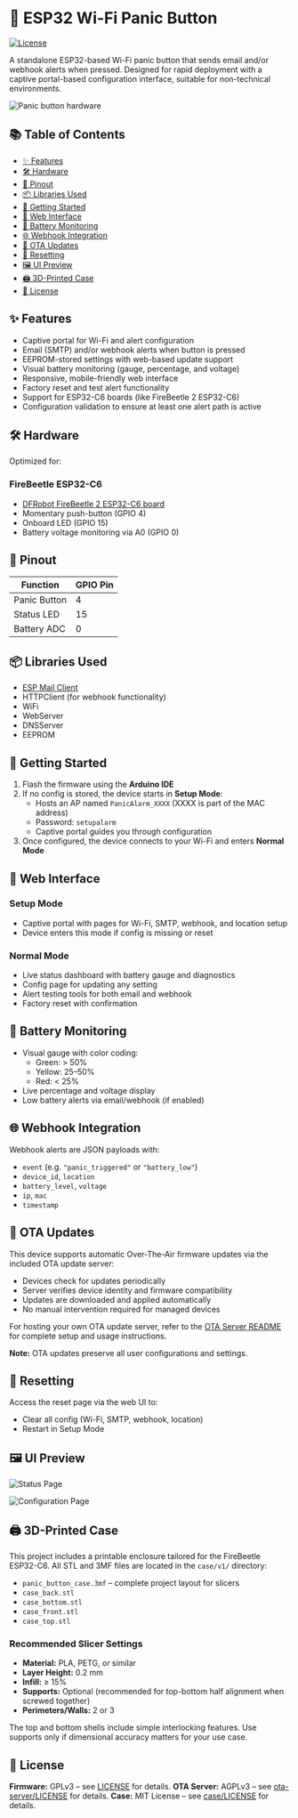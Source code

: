 # 🔴 ESP32 Wi-Fi Panic Button

[![License](https://img.shields.io/badge/license-GPLv3-green.svg)](LICENSE)

A standalone ESP32-based Wi-Fi panic button that sends email and/or webhook alerts when pressed. Designed for rapid deployment with a captive portal-based configuration interface, suitable for non-technical environments.

![Panic button hardware](docs/images/screenshot/panic-button.jpg)

## 📚 Table of Contents

- [✨ Features](#-features)
- [🛠️ Hardware](#️-hardware)
- [🔌 Pinout](#-pinout)
- [📦 Libraries Used](#-libraries-used)
- [🚀 Getting Started](#-getting-started)
- [🔧 Web Interface](#-web-interface)
- [🔋 Battery Monitoring](#-battery-monitoring)
- [🌐 Webhook Integration](#-webhook-integration)
- [🔄 OTA Updates](#-ota-updates)
- [🔁 Resetting](#-resetting)
- [🖼️ UI Preview](#️-ui-preview)
- [🖨️ 3D-Printed Case](#️-3d-printed-case)
- [📄 License](#-license)

## ✨ Features

- Captive portal for Wi-Fi and alert configuration
- Email (SMTP) and/or webhook alerts when button is pressed
- EEPROM-stored settings with web-based update support
- Visual battery monitoring (gauge, percentage, and voltage)
- Responsive, mobile-friendly web interface
- Factory reset and test alert functionality
- Support for ESP32-C6 boards (like FireBeetle 2 ESP32-C6)
- Configuration validation to ensure at least one alert path is active

## 🛠️ Hardware

Optimized for:

### FireBeetle ESP32-C6
- [DFRobot FireBeetle 2 ESP32-C6 board](https://www.dfrobot.com/product-2771.html)
- Momentary push-button (GPIO 4)
- Onboard LED (GPIO 15)
- Battery voltage monitoring via A0 (GPIO 0)

## 🔌 Pinout

| Function       | GPIO Pin |
|----------------|----------|
| Panic Button   | 4        |
| Status LED     | 15       |
| Battery ADC    | 0        |

## 📦 Libraries Used

- [ESP Mail Client](https://github.com/mobizt/ESP-Mail-Client)
- HTTPClient (for webhook functionality)
- WiFi
- WebServer
- DNSServer
- EEPROM

## 🚀 Getting Started

1. Flash the firmware using the **Arduino IDE**
2. If no config is stored, the device starts in **Setup Mode**:
   - Hosts an AP named `PanicAlarm_XXXX` (XXXX is part of the MAC address)
   - Password: `setupalarm`
   - Captive portal guides you through configuration
3. Once configured, the device connects to your Wi-Fi and enters **Normal Mode**

## 🔧 Web Interface

### Setup Mode
- Captive portal with pages for Wi-Fi, SMTP, webhook, and location setup
- Device enters this mode if config is missing or reset

### Normal Mode
- Live status dashboard with battery gauge and diagnostics
- Config page for updating any setting
- Alert testing tools for both email and webhook
- Factory reset with confirmation

## 🔋 Battery Monitoring

- Visual gauge with color coding:
  - Green: > 50%
  - Yellow: 25–50%
  - Red: < 25%
- Live percentage and voltage display
- Low battery alerts via email/webhook (if enabled)

## 🌐 Webhook Integration

Webhook alerts are JSON payloads with:
- `event` (e.g. `"panic_triggered"` or `"battery_low"`)
- `device_id`, `location`
- `battery_level`, `voltage`
- `ip`, `mac`
- `timestamp`

## 🔄 OTA Updates

This device supports automatic Over-The-Air firmware updates via the included OTA update server:

- Devices check for updates periodically
- Server verifies device identity and firmware compatibility
- Updates are downloaded and applied automatically
- No manual intervention required for managed devices

For hosting your own OTA update server, refer to the [OTA Server README](ota-server/README.md) for complete setup and usage instructions.

**Note:** OTA updates preserve all user configurations and settings.

## 🔁 Resetting

Access the reset page via the web UI to:
- Clear all config (Wi-Fi, SMTP, webhook, location)
- Restart in Setup Mode

## 🖼️ UI Preview

![Status Page](docs/images/screenshot/status-page.png)

![Configuration Page](docs/images/screenshot/config-page.png)

## 🖨️ 3D-Printed Case

This project includes a printable enclosure tailored for the FireBeetle ESP32-C6. All STL and 3MF files are located in the `case/v1/` directory:

- `panic_button_case.3mf` – complete project layout for slicers
- `case_back.stl`
- `case_bottom.stl`
- `case_front.stl`
- `case_top.stl`

### Recommended Slicer Settings

- **Material:** PLA, PETG, or similar
- **Layer Height:** 0.2 mm
- **Infill:** ≥ 15%
- **Supports:** Optional (recommended for top-bottom half alignment when screwed together)
- **Perimeters/Walls:** 2 or 3

The top and bottom shells include simple interlocking features. Use supports only if dimensional accuracy matters for your use case.

## 📄 License

**Firmware:** GPLv3 – see [LICENSE](LICENSE) for details.
**OTA Server:** AGPLv3 – see [ota-server/LICENSE](ota-server/LICENSE) for details.
**Case:** MIT License – see [case/LICENSE](case/LICENSE) for details.

